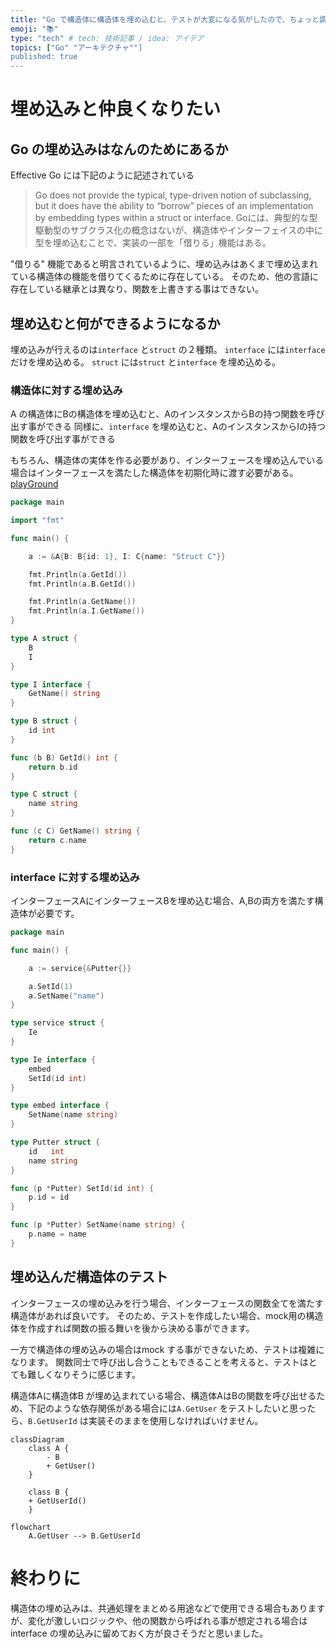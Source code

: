 ```yaml
---
title: "Go で構造体に構造体を埋め込むと、テストが大変になる気がしたので、ちょっと調べてみる"
emoji: "📚"
type: "tech" # tech: 技術記事 / idea: アイデア
topics: ["Go" "アーキテクチャ""]
published: true
---
```



# 埋め込みと仲良くなりたい

## Go の埋め込みはなんのためにあるか

Effective Go には下記のように記述されている
> Go does not provide the typical, type-driven notion of subclassing, but it does have the ability to “borrow” pieces of an implementation by embedding types within a struct or interface.
> Goには、典型的な型駆動型のサブクラス化の概念はないが、構造体やインターフェイスの中に型を埋め込むことで、実装の一部を「借りる」機能はある。

"借りる" 機能であると明言されているように、埋め込みはあくまで埋め込まれている構造体の機能を借りてくるために存在している。
そのため、他の言語に存在している継承とは異なり、関数を上書きする事はできない。


## 埋め込むと何ができるようになるか

埋め込みが行えるのは`interface` と`struct` の２種類。
`interface` には`interface` だけを埋め込める。
`struct` には`struct` と`interface` を埋め込める。


### 構造体に対する埋め込み
A の構造体にBの構造体を埋め込むと、AのインスタンスからBの持つ関数を呼び出す事ができる
同様に、`interface` を埋め込むと、AのインスタンスからIの持つ関数を呼び出す事ができる

もちろん、構造体の実体を作る必要があり、インターフェースを埋め込んでいる場合はインターフェースを満たした構造体を初期化時に渡す必要がある。
[playGround](https://go.dev/play/p/0XqoX5hsvMu)

```Go
package main

import "fmt"

func main() {

	a := &A{B: B{id: 1}, I: C{name: "Struct C"}}

	fmt.Println(a.GetId())
	fmt.Println(a.B.GetId())

	fmt.Println(a.GetName())
	fmt.Println(a.I.GetName())
}

type A struct {
	B
	I
}

type I interface {
	GetName() string
}

type B struct {
	id int
}

func (b B) GetId() int {
	return b.id
}

type C struct {
	name string
}

func (c C) GetName() string {
	return c.name
}


```

### interface に対する埋め込み

インターフェースAにインターフェースBを埋め込む場合、A,Bの両方を満たす構造体が必要です。


```Go
package main

func main() {

	a := service{&Putter{}}

	a.SetId(1)
	a.SetName("name")
}

type service struct {
	Ie
}

type Ie interface {
	embed
	SetId(id int)
}

type embed interface {
	SetName(name string)
}

type Putter struct {
	id   int
	name string
}

func (p *Putter) SetId(id int) {
	p.id = id
}

func (p *Putter) SetName(name string) {
	p.name = name
}

```

## 埋め込んだ構造体のテスト

インターフェースの埋め込みを行う場合、インターフェースの関数全てを満たす構造体があれば良いです。
そのため、テストを作成したい場合、mock用の構造体を作成すれば関数の振る舞いを後から決める事ができます。


一方で構造体の埋め込みの場合はmock する事ができないため、テストは複雑になります。
関数同士で呼び出し合うこともできることを考えると、テストはとても難しくなりそうに感じます。

構造体Aに構造体B が埋め込まれている場合、構造体AはBの関数を呼び出せるため、下記のような依存関係がある場合には`A.GetUser` をテストしたいと思ったら、`B.GetUserId` は実装そのままを使用しなければいけません。

```mermaid
classDiagram
    class A {
        - B
        + GetUser()
    }
    
    class B {
    + GetUserId()
    }

```

```mermaid
flowchart
    A.GetUser --> B.GetUserId
```

# 終わりに

構造体の埋め込みは、共通処理をまとめる用途などで使用できる場合もありますが、変化が激しいロジックや、他の関数から呼ばれる事が想定される場合はinterface の埋め込みに留めておく方が良さそうだと思いました。



